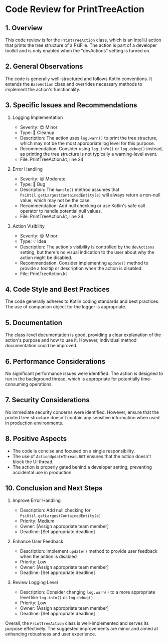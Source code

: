 # Code Review for PrintTreeAction

## 1. Overview

This code review is for the `PrintTreeAction` class, which is an IntelliJ action that prints the tree structure of a PsiFile. The action is part of a developer toolkit and is only enabled when the "devActions" setting is turned on.

## 2. General Observations

The code is generally well-structured and follows Kotlin conventions. It extends the `BaseAction` class and overrides necessary methods to implement the action's functionality.

## 3. Specific Issues and Recommendations

1. Logging Implementation
   - Severity: 😊 Minor
   - Type: 🧹 Cleanup
   - Description: The action uses `log.warn()` to print the tree structure, which may not be the most appropriate log level for this purpose.
   - Recommendation: Consider using `log.info()` or `log.debug()` instead, as printing the tree structure is not typically a warning-level event.
   - File: PrintTreeAction.kt, line 24

2. Error Handling
   - Severity: 😐 Moderate
   - Type: 🐛 Bug
   - Description: The `handle()` method assumes that `PsiUtil.getLargestContainedEntity(e)` will always return a non-null value, which may not be the case.
   - Recommendation: Add null checking or use Kotlin's safe call operator to handle potential null values.
   - File: PrintTreeAction.kt, line 24

3. Action Visibility
   - Severity: 😊 Minor
   - Type: 💡 Idea
   - Description: The action's visibility is controlled by the `devActions` setting, but there's no visual indication to the user about why the action might be disabled.
   - Recommendation: Consider implementing `update()` method to provide a tooltip or description when the action is disabled.
   - File: PrintTreeAction.kt

## 4. Code Style and Best Practices

The code generally adheres to Kotlin coding standards and best practices. The use of companion object for the logger is appropriate.

## 5. Documentation

The class-level documentation is good, providing a clear explanation of the action's purpose and how to use it. However, individual method documentation could be improved.

## 6. Performance Considerations

No significant performance issues were identified. The action is designed to run in the background thread, which is appropriate for potentially time-consuming operations.

## 7. Security Considerations

No immediate security concerns were identified. However, ensure that the printed tree structure doesn't contain any sensitive information when used in production environments.

## 8. Positive Aspects

- The code is concise and focused on a single responsibility.
- The use of `ActionUpdateThread.BGT` ensures that the action doesn't block the UI thread.
- The action is properly gated behind a developer setting, preventing accidental use in production.

## 10. Conclusion and Next Steps

1. Improve Error Handling
   - Description: Add null checking for `PsiUtil.getLargestContainedEntity(e)`
   - Priority: Medium
   - Owner: [Assign appropriate team member]
   - Deadline: [Set appropriate deadline]

2. Enhance User Feedback
   - Description: Implement `update()` method to provide user feedback when the action is disabled
   - Priority: Low
   - Owner: [Assign appropriate team member]
   - Deadline: [Set appropriate deadline]

3. Review Logging Level
   - Description: Consider changing `log.warn()` to a more appropriate level like `log.info()` or `log.debug()`
   - Priority: Low
   - Owner: [Assign appropriate team member]
   - Deadline: [Set appropriate deadline]

Overall, the `PrintTreeAction` class is well-implemented and serves its purpose effectively. The suggested improvements are minor and aimed at enhancing robustness and user experience.